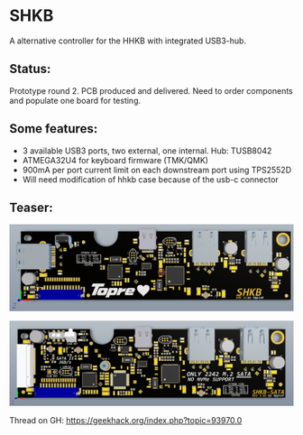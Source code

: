 # SHKB
A alternative controller for the HHKB with integrated USB3-hub.

## Status:
Prototype round 2. PCB produced and delivered. Need to order components and populate one board for testing.

## Some features:
- 3 available USB3 ports, two external, one internal. Hub: TUSB8042
- ATMEGA32U4 for keyboard firmware (TMK/QMK)
- 900mA per port current limit on each downstream port using TPS2552D
- Will need modification of hhkb case because of the usb-c connector

## Teaser: 
![alt text](./readme-images/altium-3d.PNG "Altium 3D")

![alt text](./readme-images/altium-3d_sata.PNG "Altium 3D")

Thread on GH: https://geekhack.org/index.php?topic=93970.0
